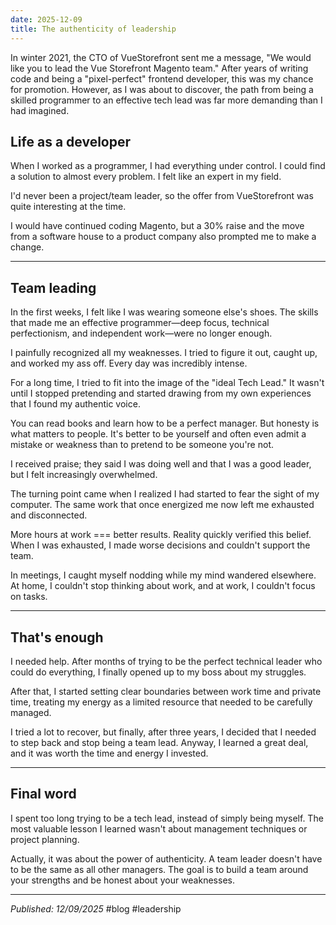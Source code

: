 ```yaml
---
date: 2025-12-09
title: The authenticity of leadership
---
```

In winter 2021, the CTO of VueStorefront sent me a message, "We would like you to lead the Vue Storefront Magento team." After years of writing code and being a "pixel-perfect" frontend developer, this was my chance for promotion. However, as I was about to discover, the path from being a skilled programmer to an effective tech lead was far more demanding than I had imagined.
## Life as a developer

When I worked as a programmer, I had everything under control. I could find a solution to almost every problem. I felt like an expert in my field.

I'd never been a project/team leader, so the offer from VueStorefront was quite interesting at the time.

I would have continued coding Magento, but a 30% raise and the move from a software house to a product company also prompted me to make a change.

---
## Team leading

In the first weeks, I felt like I was wearing someone else's shoes. The skills that made me an effective programmer—deep focus, technical perfectionism, and independent work—were no longer enough.

I painfully recognized all my weaknesses. I tried to figure it out, caught up, and worked my ass off. Every day was incredibly intense.

For a long time, I tried to fit into the image of the "ideal Tech Lead." It wasn't until I stopped pretending and started drawing from my own experiences that I found my authentic voice.

You can read books and learn how to be a perfect manager. But honesty is what matters to people. It's better to be yourself and often even admit a mistake or weakness than to pretend to be someone you're not.

I received praise; they said I was doing well and that I was a good leader, but I felt increasingly overwhelmed.

The turning point came when I realized I had started to fear the sight of my computer. The same work that once energized me now left me exhausted and disconnected.

More hours at work === better results. Reality quickly verified this belief. When I was exhausted, I made worse decisions and couldn't support the team.

In meetings, I caught myself nodding while my mind wandered elsewhere. At home, I couldn't stop thinking about work, and at work, I couldn't focus on tasks.

---
## That's enough

I needed help. After months of trying to be the perfect technical leader who could do everything, I finally opened up to my boss about my struggles.

After that, I started setting clear boundaries between work time and private time, treating my energy as a limited resource that needed to be carefully managed.

I tried a lot to recover, but finally, after three years, I decided that I needed to step back and stop being a team lead. Anyway, I learned a great deal, and it was worth the time and energy I invested.

---
## Final word

I spent too long trying to be a tech lead, instead of simply being myself. The most valuable lesson I learned wasn't about management techniques or project planning.

Actually, it was about the power of authenticity. A team leader doesn't have to be the same as all other managers. The goal is to build a team around your strengths and be honest about your weaknesses.

---
*Published: 12/09/2025* #blog #leadership
